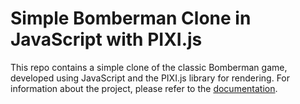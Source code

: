 # Simple Bomberman Clone in JavaScript with PIXI.js

This repo contains a simple clone of the classic Bomberman game, developed using JavaScript and the PIXI.js library for rendering. For information about the project, please refer to the [documentation](./docs/doc.md).